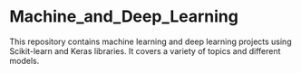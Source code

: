 # Machine_and_Deep_Learning
This repository contains machine learning and deep learning projects using Scikit-learn and Keras libraries. It covers a variety of topics and different models.
